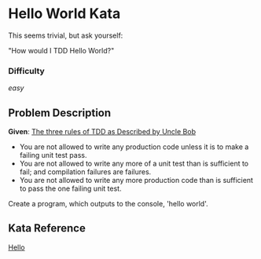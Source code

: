# Hello World Kata

This seems trivial, but ask yourself:

"How would I TDD Hello World?"

### Difficulty
*easy*


## Problem Description

**Given**: [The three rules of TDD as Described by Uncle Bob](http://butunclebob.com/ArticleS.UncleBob.TheThreeRulesOfTdd)
- You are not allowed to write any production code unless it is to make a failing unit test pass.
- You are not allowed to write any more of a unit test than is sufficient to fail; and compilation failures are failures.
- You are not allowed to write any more production code than is sufficient to pass the one failing unit test.


Create a program, which outputs to the console, 'hello world'.


## Kata Reference
[Hello](http://codingdojo.org/kata/Hello/)
